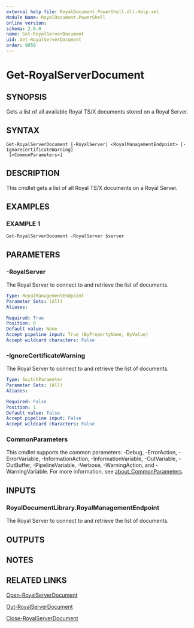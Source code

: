 ```yaml
---
external help file: RoyalDocument.PowerShell.dll-Help.xml
Module Name: RoyalDocument.PowerShell
online version:
schema: 2.0.0
name: Get-RoyalServerDocument
uid: Get-RoyalServerDocument
order: 9950
---
```


# Get-RoyalServerDocument

## SYNOPSIS
Gets a list of all available Royal TS/X documents stored on a Royal Server.

## SYNTAX

```
Get-RoyalServerDocument [-RoyalServer] <RoyalManagementEndpoint> [-IgnoreCertificateWarning]
 [<CommonParameters>]
```

## DESCRIPTION
This cmdlet gets a list of all Royal TS/X documents on a Royal Server.

## EXAMPLES

### EXAMPLE 1
```
Get-RoyalServerDocument -RoyalServer $server
```

## PARAMETERS

### -RoyalServer
The Royal Server to connect to and retrieve the list of documents.

```yaml
Type: RoyalManagementEndpoint
Parameter Sets: (All)
Aliases:

Required: True
Position: 0
Default value: None
Accept pipeline input: True (ByPropertyName, ByValue)
Accept wildcard characters: False
```

### -IgnoreCertificateWarning
The Royal Server to connect to and retrieve the list of documents.

```yaml
Type: SwitchParameter
Parameter Sets: (All)
Aliases:

Required: False
Position: 1
Default value: False
Accept pipeline input: False
Accept wildcard characters: False
```

### CommonParameters
This cmdlet supports the common parameters: -Debug, -ErrorAction, -ErrorVariable, -InformationAction, -InformationVariable, -OutVariable, -OutBuffer, -PipelineVariable, -Verbose, -WarningAction, and -WarningVariable. For more information, see [about_CommonParameters](http://go.microsoft.com/fwlink/?LinkID=113216).

## INPUTS

### RoyalDocumentLibrary.RoyalManagementEndpoint
The Royal Server to connect to and retrieve the list of documents.

## OUTPUTS

## NOTES

## RELATED LINKS

[Open-RoyalServerDocument]()

[Out-RoyalServerDocument]()

[Close-RoyalServerDocument]()

